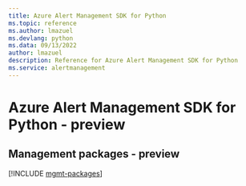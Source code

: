 ```yaml
---
title: Azure Alert Management SDK for Python
ms.topic: reference
ms.author: lmazuel
ms.devlang: python
ms.data: 09/13/2022
author: lmazuel
description: Reference for Azure Alert Management SDK for Python
ms.service: alertmanagement
---
```

# Azure Alert Management SDK for Python - preview

## Management packages - preview
[!INCLUDE [mgmt-packages](alert-management-mgmt-index.md)]